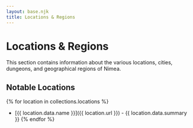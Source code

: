 ```yaml
---
layout: base.njk
title: Locations & Regions
---
```


# Locations & Regions

This section contains information about the various locations, cities, dungeons, and geographical regions of Nimea.

## Notable Locations

{% for location in collections.locations %}
- [{{ location.data.name }}]({{ location.url }}) - {{ location.data.summary }}
{% endfor %}
